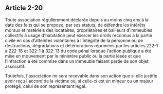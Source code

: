 Article 2-20
----
Toute association régulièrement déclarée depuis au moins cinq ans à la date des
faits qui se propose, par ses statuts, de défendre les intérêts moraux et
matériels des locataires, propriétaires et bailleurs d'immeubles collectifs à
usage d'habitation peut exercer les droits reconnus à la partie civile en cas
d'atteintes volontaires à l'intégrité de la personne ou de destructions,
dégradations et détériorations réprimées par les articles 222-1 à 222-18 et
322-1 à 322-13 du code pénal lorsque l'action publique a été mise en mouvement
par le ministère public ou la partie lésée et que l'infraction a été commise
dans un immeuble faisant partie de son objet associatif.

Toutefois, l'association ne sera recevable dans son action que si elle justifie
avoir reçu l'accord de la victime ou, si celle-ci est un mineur ou un majeur
protégé, celui de son représentant légal.
